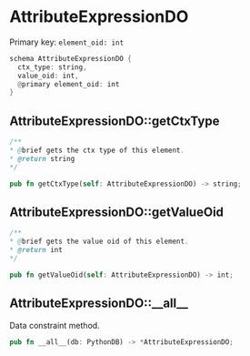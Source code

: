 # AttributeExpressionDO

Primary key: `element_oid: int`

```rust
schema AttributeExpressionDO {
  ctx_type: string,
  value_oid: int,
  @primary element_oid: int
}
```
## AttributeExpressionDO::getCtxType

```java
/**
* @brief gets the ctx type of this element.
* @return string
*/
```
```rust
pub fn getCtxType(self: AttributeExpressionDO) -> string;
```
## AttributeExpressionDO::getValueOid

```java
/**
* @brief gets the value oid of this element.
* @return int
*/
```
```rust
pub fn getValueOid(self: AttributeExpressionDO) -> int;
```
## AttributeExpressionDO::\_\_all\_\_

Data constraint method.

```rust
pub fn __all__(db: PythonDB) -> *AttributeExpressionDO;
```
